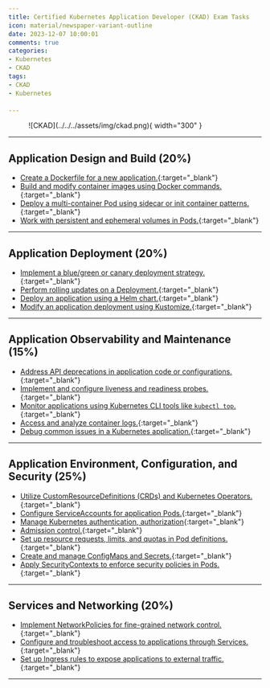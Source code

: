 ```yaml
---
title: Certified Kubernetes Application Developer (CKAD) Exam Tasks
icon: material/newspaper-variant-outline
date: 2023-12-07 10:00:01
comments: true
categories:
- Kubernetes
- CKAD
tags:
- CKAD
- Kubernetes

---
```


<!-- markdownlint-disable MD033 -->
<figure markdown="span">
  ![CKAD](../../../assets/img/ckad.png){ width="300" }
</figure>

---

## Application Design and Build (20%)

- [Create a Dockerfile for a new application.](dockerize-app.md){:target="_blank"}
- [Build and modify container images using Docker commands.](build-container.md){:target="_blank"}
- [Deploy a multi-container Pod using sidecar or init container patterns.](multi-container.md){:target="_blank"}
- [Work with persistent and ephemeral volumes in Pods.](volumes.md){:target="_blank"}

---

## Application Deployment (20%)

- [Implement a blue/green or canary deployment strategy.](blue-green-canary-deployment.md){:target="_blank"}
- [Perform rolling updates on a Deployment.](rolling-updates.md){:target="_blank"}
- [Deploy an application using a Helm chart.](helm-charts.md){:target="_blank"}
- [Modify an application deployment using Kustomize.](https://kustomize.io){:target="_blank"}

---

## Application Observability and Maintenance (15%)

- [Address API deprecations in application code or configurations.](api-deprecations.md){:target="_blank"}
- [Implement and configure liveness and readiness probes.](liveness-readiness.md){:target="_blank"}
- [Monitor applications using Kubernetes CLI tools like `kubectl top`.](monitoring-applications.md){:target="_blank"}
- [Access and analyze container logs.](container-logs.md){:target="_blank"}
- [Debug common issues in a Kubernetes application.](debug-common-issues.md){:target="_blank"}

---

## Application Environment, Configuration, and Security (25%)

- [Utilize CustomResourceDefinitions (CRDs) and Kubernetes Operators.](crds.md){:target="_blank"}
- [Configure ServiceAccounts for application Pods.](service-accounts.md){:target="_blank"}
- [Manage Kubernetes authentication, authorization](kubernetes-auth.md){:target="_blank"}
- [Admission control.](admission-control.md){:target="_blank"}
- [Set up resource requests, limits, and quotas in Pod definitions.](compute-resource-usage.md){:target="_blank"}
- [Create and manage ConfigMaps and Secrets.](configmaps-secrets.md){:target="_blank"}
- [Apply SecurityContexts to enforce security policies in Pods.](security-context.md){:target="_blank"}

---

## Services and Networking (20%)

- [Implement NetworkPolicies for fine-grained network control.](network-policy.md){:target="_blank"}
- [Configure and troubleshoot access to applications through Services.](services.md){:target="_blank"}  
- [Set up Ingress rules to expose applications to external traffic.](ingress.md){:target="_blank"}  

---
